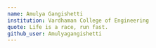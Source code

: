 ```yaml
---
name: Amulya Gangishetti
institution: Vardhaman College of Engineering
quote: Life is a race, run fast.
github_user: Amulyagangishetti
---
```

